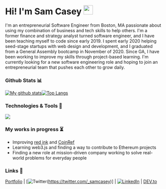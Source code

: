 # Hi! I'm Sam Casey <img src="https://raw.githubusercontent.com/MartinHeinz/MartinHeinz/master/wave.gif" width="30px">

I'm an entrepreneurial Software Engineer from Boston, MA passionate about using my combination of business and tech skills to help others.  I'm a former finance and strategy analyst turned software engineer, and I have been teaching myself to code since early 2019. I spent early 2020 helping seed-stage startups with web design and development, and I graduated from a General Assembly bootcamp in November of 2020. Since GA, I have been working to improve my skills through project-based learning. I'm currently looking for a new software engineering role and hoping to join an entrepreneurial team that pushes each other to grow daily.



### Github Stats 📊

[![My github stats](https://github-readme-stats.vercel.app/api?username=samuel-casey&theme=vue&show_icons=true&hide_border=true&hide_title=true)](https://github.com/anuraghazra/github-readme-stats)[![Top Langs](https://github-readme-stats.vercel.app/api/top-langs/?username=samuel-casey&layout=compact&hide=html,jupyter%20notebook,TeX&langs_count=9&theme=vue&show_icons=true&card_width=350&hide_border=true)](https://github.com/anuraghazra/github-readme-stats)



### Technologies & Tools  🧰

<img src=https://res.cloudinary.com/scimgcloud/image/upload/v1606874741/Screen_Shot_2020-12-01_at_9.04.53_PM_vswy9n.png />



### My works in progress  ⏳
- Improving [red ink](https://red-ink-writing.com) and [CoinRef](https://coinref.org)
- Learning web3.js and finding a way to contribute to Ethereum projects
- Finding a new role at mission-driven company working to solve real-world problems for everyday people 



### Links  🔗
[Portfolio](https://samcasey.info) |   [![Twitter][1.2](https://twitter.com/_samcasey)]  |   [![LinkedIn][2.2]](https://www.linkedin.com/in/sam-casey1/)   |   [DEV.to](https://dev.to/samuelcasey)

[1.2]: http://i.imgur.com/wWzX9uB.png (twitter icon without padding)
[2.2]: https://raw.githubusercontent.com/MartinHeinz/MartinHeinz/master/linkedin-3-16.png (LinkedIn icon without padding)
[3.2]: https://d2fltix0v2e0sb.cloudfront.net/dev-black.png (DEV.to logo)


